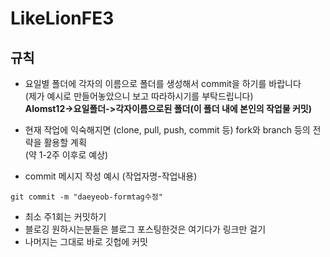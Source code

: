 # LikeLionFE3

## 규칙

- 요일별 폴더에 각자의 이름으로 폴더를 생성해서 commit을 하기를 바랍니다 <br>(제가 예시로 만들어놓았으니 보고 따라하시기를 부탁드립니다)<br><b>Alomst12->요일폴더->각자이름으로된 폴더(이 폴더 내에 본인의 작업물 커밋)</b>

- 현재 작업에 익숙해지면 (clone, pull, push, commit 등) fork와 branch 등의 전략을 활용할 계획 <br>(약 1-2주 이후로 예상)

- commit 메시지 작성 예시 (작업자명-작업내용)
```
git commit -m "daeyeob-formtag수정"
```


- 최소 주1회는 커밋하기
- 블로깅 원하시는분들은 블로그 포스팅한것은 여기다가 링크만 걸기
- 나머지는 그대로 바로 깃헙에 커밋
